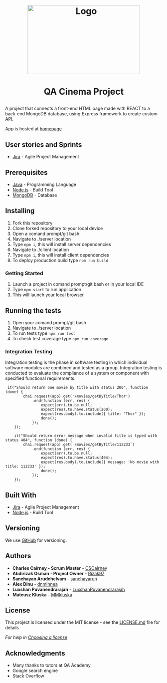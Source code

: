 <!-- LOGO -->
<br />
<h1>
<p align="center">
  <img src="https://i.imgur.com/F0yLPXY.jpeg" alt="Logo" width="360" height="220">
  <br>
</h1>

# <p align="center">QA Cinema Project<p>

  A project that connects a front-end HTML page made with REACT to a back-end MongoDB database, using Express framework to create custom API.  
  
  App is hosted at [homepage](https://qacinemafront.nw.r.appspot.com/)

## User stories and Sprints 

* [Jira](https://cscairney.atlassian.net/jira/software/projects/QCP/boards/7/roadmap) - Agile Project Management

## Prerequisites

* [Java](https://www.java.com/) - Programming Language 
* [Node.js](https://nodejs.org/en/) - Build Tool 
* [MongoDB](https://www.mongodb.com/) - Database 

## Installing

1. Fork this repository
2. Clone forked repository to your local device
3. Open a comand prompt/git bash 
4. Navigate to ./server location
5. Type ```npm i```, this will install server dependencies
6. Navigate to ./client location
7. Type ```npm i```, this will install client dependencies
8. To deploy production build type ```npm run build```

### Getting Started

1. Launch a project in comand prompt/git bash or in your local IDE 
2. Type ```npm start``` to run application
3. This will launch your local browser

## Running the tests

1. Open your comand prompt/git bash 
2. Navigate to ./server location
3. To run tests type ```npm run test```
4. To check test coverage type ```npm run coverage```

### Integration Testing

Integration testing is the phase in software testing in which individual software modules are combined and tested as a group. Integration testing is conducted to evaluate the compliance of a system or component with specified functional requirements.

```
 it("Should return one movie by title with status 200", function (done) {
        chai.request(app).get('/movies/getByTitle/Thor')
            .end(function (err, res) {
                expect(err).to.be.null;
                expect(res).to.have.status(200);
                expect(res.body).to.include({ title: "Thor" });
                done();
            });
    });

    it("Should return error message when invalid title is typed with status 404", function (done) {
        chai.request(app).get(`/movies/getByTitle/112233`)
            .end(function (err, res) {
                expect(err).to.be.null;
                expect(res).to.have.status(404);
                expect(res.body).to.include({ message: 'No movie with title: 112233' });
                done();
            });
    });
```

## Built With

* [Jira](https://mmkluska.atlassian.net/jira/software/projects/IMS/boards/2) - Agile Project Management
* [Node.js](https://nodejs.org/en/) - Build Tool

## Versioning

We use [GitHub](https://github.com/) for versioning.

## Authors

* **Charles Cairney - Scrum Master** - [CSCairney](https://github.com/CSCairneyg)
* **Abdirizak Osman - Project Owner** - [Rizak97](https://github.com/Rizak97/)
* **Sanchayan Arudchelvam** - [sanchayarun](https://github.com/sanchayarun/)
* **Alex Dinu** - [dnmihnea](https://github.com/dnmihnea/)
* **Luxshan Puvanendrarajah** - [LuxshanPuvanendrarajah](https://github.com/LuxshanPuvanendrarajah/)
* **Mateusz Kluska** - [MMkluska](https://github.com/MMkluska/)

## License

This project is licensed under the MIT license - see the [LICENSE.md](LICENSE.md) file for details 

*For help in [Choosing a license](https://choosealicense.com/)*

## Acknowledgments

* Many thanks to tutors at QA Academy
* Google search engine 
* Stack Overflow
